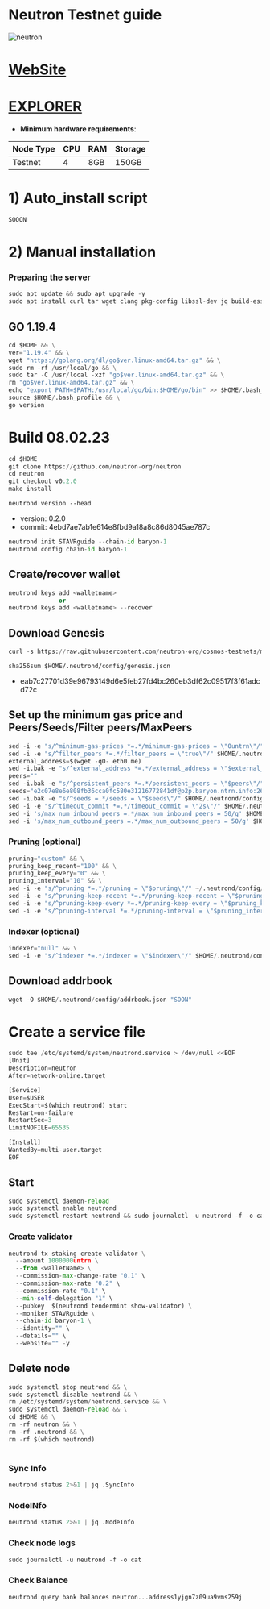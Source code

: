 # Neutron Testnet guide

![neutron](https://user-images.githubusercontent.com/44331529/201018597-cccdc09f-0f52-4cf9-af71-4d42ddf53e35.png)

[WebSite](https://neutron.org/)
=
[EXPLORER](https://explorer.stavr.tech/neutron-testnet/staking)
=

- **Minimum hardware requirements**:

| Node Type |CPU | RAM  | Storage  | 
|-----------|----|------|----------|
| Testnet   |   4|  8GB | 150GB    |


# 1) Auto_install script
```python
SOOON
```

# 2) Manual installation

### Preparing the server

```python
sudo apt update && sudo apt upgrade -y
sudo apt install curl tar wget clang pkg-config libssl-dev jq build-essential bsdmainutils git make ncdu gcc git jq chrony liblz4-tool -y
```

## GO 1.19.4

```python
cd $HOME && \
ver="1.19.4" && \
wget "https://golang.org/dl/go$ver.linux-amd64.tar.gz" && \
sudo rm -rf /usr/local/go && \
sudo tar -C /usr/local -xzf "go$ver.linux-amd64.tar.gz" && \
rm "go$ver.linux-amd64.tar.gz" && \
echo "export PATH=$PATH:/usr/local/go/bin:$HOME/go/bin" >> $HOME/.bash_profile && \
source $HOME/.bash_profile && \
go version
```

# Build 08.02.23
```python
cd $HOME
git clone https://github.com/neutron-org/neutron
cd neutron
git checkout v0.2.0
make install
```
`neutrond version --head`
- version: 0.2.0
- commit: 4ebd7ae7ab1e614e8fbd9a18a8c86d8045ae787c


```python
neutrond init STAVRguide --chain-id baryon-1
neutrond config chain-id baryon-1
```    

## Create/recover wallet
```python
neutrond keys add <walletname>
              or
neutrond keys add <walletname> --recover
```

## Download Genesis
```python
curl -s https://raw.githubusercontent.com/neutron-org/cosmos-testnets/master/replicated-security/baryon-1/baryon-1-genesis.json > ~/.neutrond/config/genesis.json
```
`sha256sum $HOME/.neutrond/config/genesis.json`
+ eab7c27701d39e96793149d6e5feb27fd4bc260eb3df62c09517f3f61adcd72c

## Set up the minimum gas price and Peers/Seeds/Filter peers/MaxPeers
```python
sed -i -e "s/^minimum-gas-prices *=.*/minimum-gas-prices = \"0untrn\"/" $HOME/.neutrond/config/app.toml
sed -i -e "s/^filter_peers *=.*/filter_peers = \"true\"/" $HOME/.neutrond/config/config.toml
external_address=$(wget -qO- eth0.me) 
sed -i.bak -e "s/^external_address *=.*/external_address = \"$external_address:26656\"/" $HOME/.neutrond/config/config.toml
peers=""
sed -i.bak -e "s/^persistent_peers *=.*/persistent_peers = \"$peers\"/" $HOME/.neutrond/config/config.toml
seeds="e2c07e8e6e808fb36cca0fc580e31216772841df@p2p.baryon.ntrn.info:26656"
sed -i.bak -e "s/^seeds =.*/seeds = \"$seeds\"/" $HOME/.neutrond/config/config.toml
sed -i -e "s/^timeout_commit *=.*/timeout_commit = \"2s\"/" $HOME/.neutrond/config/config.toml
sed -i 's/max_num_inbound_peers =.*/max_num_inbound_peers = 50/g' $HOME/.neutrond/config/config.toml
sed -i 's/max_num_outbound_peers =.*/max_num_outbound_peers = 50/g' $HOME/.neutrond/config/config.toml
```

### Pruning (optional)
```python
pruning="custom" && \
pruning_keep_recent="100" && \
pruning_keep_every="0" && \
pruning_interval="10" && \
sed -i -e "s/^pruning *=.*/pruning = \"$pruning\"/" ~/.neutrond/config/app.toml && \
sed -i -e "s/^pruning-keep-recent *=.*/pruning-keep-recent = \"$pruning_keep_recent\"/" ~/.neutrond/config/app.toml && \
sed -i -e "s/^pruning-keep-every *=.*/pruning-keep-every = \"$pruning_keep_every\"/" ~/.neutrond/config/app.toml && \
sed -i -e "s/^pruning-interval *=.*/pruning-interval = \"$pruning_interval\"/" ~/.neutrond/config/app.toml
```
### Indexer (optional) 
```python
indexer="null" && \
sed -i -e "s/^indexer *=.*/indexer = \"$indexer\"/" $HOME/.neutrond/config/config.toml
```

## Download addrbook
```python
wget -O $HOME/.neutrond/config/addrbook.json "SOON"
```

# Create a service file
```python
sudo tee /etc/systemd/system/neutrond.service > /dev/null <<EOF
[Unit]
Description=neutron
After=network-online.target

[Service]
User=$USER
ExecStart=$(which neutrond) start
Restart=on-failure
RestartSec=3
LimitNOFILE=65535

[Install]
WantedBy=multi-user.target
EOF
```


## Start
```python
sudo systemctl daemon-reload
sudo systemctl enable neutrond
sudo systemctl restart neutrond && sudo journalctl -u neutrond -f -o cat
```

### Create validator
```python
neutrond tx staking create-validator \
  --amount 1000000untrn \
  --from <walletName> \
  --commission-max-change-rate "0.1" \
  --commission-max-rate "0.2" \
  --commission-rate "0.1" \
  --min-self-delegation "1" \
  --pubkey  $(neutrond tendermint show-validator) \
  --moniker STAVRguide \
  --chain-id baryon-1 \
  --identity="" \
  --details="" \
  --website="" -y
```

## Delete node
```python
sudo systemctl stop neutrond && \
sudo systemctl disable neutrond && \
rm /etc/systemd/system/neutrond.service && \
sudo systemctl daemon-reload && \
cd $HOME && \
rm -rf neutron && \
rm -rf .neutrond && \
rm -rf $(which neutrond)
```
#
### Sync Info
```python
neutrond status 2>&1 | jq .SyncInfo
```
### NodeINfo
```python
neutrond status 2>&1 | jq .NodeInfo
```
### Check node logs
```python
sudo journalctl -u neutrond -f -o cat
```
### Check Balance
```python
neutrond query bank balances neutron...address1yjgn7z09ua9vms259j
```
